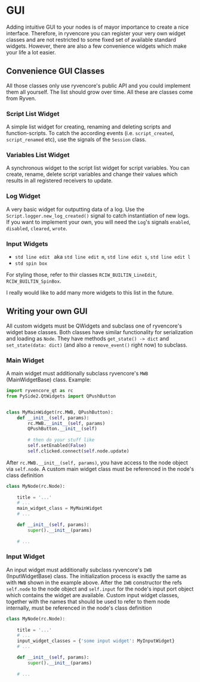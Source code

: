 # GUI

Adding intuitive GUI to your nodes is of mayor importance to create a nice interface. Therefore, in ryvencore you can register your very own widget classes and are not restricted to some fixed set of available standard widgets. However, there are also a few convenience widgets which make your life a lot easier.

## Convenience GUI Classes

All those classes only use ryvencore's public API and you could implement them all yourself. The list should grow over time. All these are classes come from Ryven.

### Script List Widget

A simple list widget for creating, renaming and deleting scripts and function-scripts. To catch the according events (i.e. `script_created`, `script_renamed` etc), use the signals of the `Session` class.

### Variables List Widget

A synchronous widget to the script list widget for script variables. You can create, rename, delete script variables and change their values which results in all registered receivers to update.

### Log Widget

A very basic widget for outputting data of a log. Use the `Script.logger.new_log_created()` signal to catch instantiation of new logs. If you want to implement your own, you will need the `Log`'s signals `enabled`, `disabled`, `cleared`, `wrote`.

### Input Widgets

- `std line edit ` aka `std line edit m`, `std line edit s`, `std line edit l`
- `std spin box`

For styling those, refer to thir classes `RCIW_BUILTIN_LineEdit`, `RCIW_BUILTIN_SpinBox`.

I really would like to add many more widgets to this list in the future.

## Writing your own GUI

All custom widgets must be QWidgets and subclass one of ryvencore's widget base classes. Both classes have similar functionality for serialization and loading as `Node`. They have methods `get_state() -> dict` and `set_state(data: dict)` (and also a `remove_event()` right now) to subclass.

### Main Widget

A main widget must additionally subclass ryvencore's `MWB` (MainWidgetBase) class. Example:

```python
import ryvencore_qt as rc
from PySide2.QtWidgets import QPushButton


class MyMainWidget(rc.MWB, QPushButton):
    def __init__(self, params):
        rc.MWB.__init__(self, params)
        QPushButton.__init__(self)
        
        # then do your stuff like
        self.setEnabled(False)
        self.clicked.connect(self.node.update)
```

After `rc.MWB.__init__(self, params)`, you have access to the node object via `self.node`. A custom main widget class must be referenced in the node's class definition

```python
class MyNode(rc.Node):
    
    title = '...'
    # ...
    main_widget_class = MyMainWidget
    # ...

    def __init__(self, params):
        super().__init__(params)
    
    # ...
```

### Input Widget

An input widget must additionally subclass ryvencore's `IWB` (InputWidgetBase) class. The initialization process is exactly the same as with `MWB` shown in the example above. After the `IWB` constructor the refs `self.node` to the node object and `self.input` for the node's input port object which contains the widget are available. Custom input widget classes, together with the names that should be used to refer to them node internally, must be referenced in the node's class definition

```python
class MyNode(rc.Node):
    
    title = '...'
    # ...
    input_widget_classes = {'some input widget': MyInputWidget}
    # ...

    def __init__(self, params):
        super().__init__(params)
    
    # ...
```
